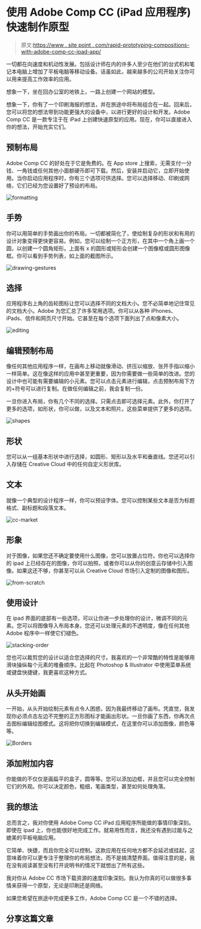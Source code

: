 # 使用 Adobe Comp CC (iPad 应用程序)快速制作原型

> 原文:[https://www . site point . com/rapid-prototyping-compositions-with-adobe-comp-cc-ipad-app/](https://www.sitepoint.com/rapid-prototyping-compositions-with-adobe-comp-cc-ipad-app/)

一切都在向速度和机动性发展。包括设计师在内的许多人至少在他们的台式机和笔记本电脑上增加了平板电脑等移动设备。话虽如此，越来越多的公司开始关注你可以用来提高工作效率的应用。

想象一下，坐在回办公室的地铁上，一路上创建一个网站的模型。

想象一下，你有了一个印刷海报的想法，并在旅途中将布局组合在一起。回来后，您可以将您的想法带到功能更强大的设备中，以进行更好的设计和开发。Adobe Comp CC 是一款专注于在 iPad 上创建快速原型的应用。现在，你可以直接进入你的想法，开始充实它们。

## 预制布局

Adobe Comp CC 的好处在于它是免费的。在 App store 上搜索，无需支付一分钱、一角钱或任何其他小面额硬币即可下载。然后，安装并启动它，立即开始使用。当你启动应用程序时，你有三个选项可供选择。您可以选择移动、印刷或网络，它们已经为您设置好了预设的布局。

![formatting](../Images/bb3196f71eb3d6db35aa7920d4d251ce.png)

## 手势

你可以用简单的手势画出你的布局。一切都被简化了，使绘制复杂的形状和有用的设计对象变得更快更容易。例如，您可以绘制一个正方形，在其中一个角上画一个圆，以创建一个圆角矩形。上面有 x 的圆形或矩形会创建一个图像框或圆形图像框。你可以看到手势列表，如上面的截图所示。

![drawing-gestures](../Images/da2972287fc48b57ae92068256d8ef55.png)

## 选择

应用程序右上角的齿轮图标让您可以选择不同的文档大小。您不必简单地记住常见的文档大小。Adobe 为您汇总了许多常用选项。你可以从各种 iPhones、iPads、信件和网页尺寸开始。它甚至在每个选项下面列出了点和像素大小。

![editing](../Images/478e6c2a2fff613e5167e5e887ba20dc.png)

## 编辑预制布局

像任何其他应用程序一样，在画布上移动就像滑动、挤压以缩放、张开手指以缩小一样简单。这在像这样的应用中甚至更重要，因为你需要做一些简单的改进。您的设计中也可能有需要编辑的小元素。您可以点击元素进行编辑，点击预制布局下方的+符号可以进行复制。在做任何编辑之前，我会复制一份。

一旦你进入布局，你有几个不同的选择。只需点击即可选择元素。此外，你打开了更多的选项，如形状，你可以做，以及文本和照片。这些菜单提供了更多的选项。

![shapes](../Images/988642ad663c537c180314a58adfe6d6.png)

## 形状

您可以从一组基本形状中进行选择，如圆形、矩形以及水平和垂直线。您还可以引入存储在 Creative Cloud 中的任何自定义形状库。

## 文本

就像一个典型的设计程序一样，你可以预设字体。您可以控制某些文本是否为标题格式、副标题和段落文本。

![cc-market](../Images/f913c63f01cba129f1653b453da11279.png)

## 形象

对于图像，如果您还不确定要使用什么图像，您可以放置占位符。你也可以选择你的 ipad 上已经存在的图像，你可以拍照，或者你可以从你的创意云存储中引入图像。如果这还不够，你甚至可以从 Creative Cloud 市场引入定制的图像和图形。

![from-scratch](../Images/1aab550ffd58eda7cc984760e531356c.png)

## 使用设计

在 ipad 界面的底部有一些选项，可以让你进一步处理你的设计，微调不同的元素。您可以将图像导入布局本身。您还可以处理元素的不透明度，像在任何其他 Adobe 程序中一样使它们褪色。

![stacking-order](../Images/09ad7450bb29db80e6140314c4a2e38e.png)

您也可以裁剪您的设计以适合您选择的尺寸。我喜欢的一个非常酷的特性是能够用滑块操纵每个元素的堆叠顺序。比起在 Photoshop & Illustrator 中使用菜单系统或键盘快捷键，我更喜欢这种方式。

## 从头开始画

一开始，从头开始绘制元素有点令人困惑，因为我最终移动了画布。凭直觉，我发现你必须点击左边不完整的正方形图标才能画出形状。一旦你画了东西，你再次点击图标编辑绘图模式。这将把你切换到编辑模式，在这里你可以添加图像，颜色等等。

![Borders](../Images/9b21fa619efc93025b71500f43efb7ac.png)

## 添加附加内容

你能做的不仅仅是画扁平的盒子，圆等等。您可以添加边框，并且您可以完全控制它们的外观。你可以决定颜色，粗细，笔画类型，甚至如何处理角落。

## 我的想法

总而言之，我对你使用 Adobe Comp CC iPad 应用程序所能做的事情印象深刻。即使在 ipad 上，你也能很好地完成工作。就易用性而言，我还没有遇到过能与之媲美的平板电脑应用。

它简单、快捷，而且你完全可以控制。这款应用在任何地方都不会延迟或挂起，这意味着你可以更专注于整理你的布局想法，而不是搞清楚界面。值得注意的是，我在没有阅读甚至没有打开说明书的情况下就想出了所有这些。

我对你从 Adobe CC 市场下载资源的速度印象深刻。我认为你真的可以做很多事情来获得一个原型，无论是印刷还是网络。

如果您希望在旅途中完成更多工作，Adobe Comp CC 是一个不错的选择。

## 分享这篇文章